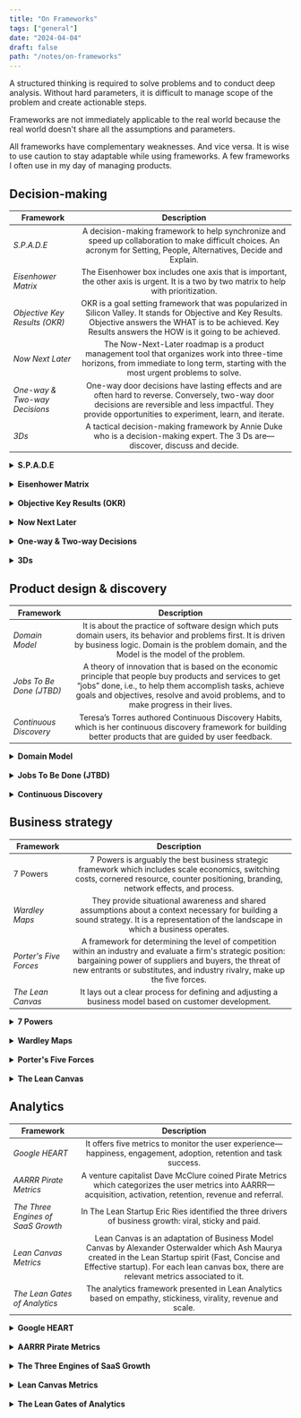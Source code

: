 ```yaml
---
title: "On Frameworks"
tags: ["general"]
date: "2024-04-04"
draft: false
path: "/notes/on-frameworks"
---
```


A structured thinking is required to solve problems and to conduct deep analysis. Without hard parameters, it is difficult to manage scope of the problem and create actionable steps. 

Frameworks are not immediately applicable to the real world because the real world doesn't share all the assumptions and parameters. 

All frameworks have complementary weaknesses. And vice versa. It is wise to use caution to stay adaptable while using frameworks. A few frameworks I often use in my day of managing products.

## Decision-making

| Framework | Description |
| -------------|:-------------:|
| _S.P.A.D.E_ | A decision-making framework to help synchronize and speed up collaboration to make difficult choices. An acronym for Setting, People, Alternatives, Decide and Explain. |
| _Eisenhower Matrix_ | The Eisenhower box includes one axis that is important, the other axis is urgent. It is a two by two matrix to help with prioritization. |
| _Objective Key Results (OKR)_ | OKR is a goal setting framework that was popularized in Silicon Valley. It stands for Objective and Key Results. Objective answers the WHAT is to be achieved. Key Results answers the HOW is it going to be achieved. |
| _Now Next Later_ | The Now-Next-Later roadmap is a product management tool that organizes work into three-time horizons, from immediate to long term, starting with the most urgent problems to solve. |
| _One-way & Two-way Decisions_ | One-way door decisions have lasting effects and are often hard to reverse. Conversely, two-way door decisions are reversible and less impactful. They provide opportunities to experiment, learn, and iterate. |
| _3Ds_ | A tactical decision-making framework by Annie Duke who is a decision-making expert. The 3 Ds are— discover, discuss and decide. |

<details>
    <summary><strong>S.P.A.D.E</strong></summary>
    <br>

Consensus doesn't work and when time comes to make hard decisions, there should be a person in-charge of it. So how do you do that? S.P.A.D.E—a technique for making difficult decisions—formed by Gokul Rajaram at Google and Facebook, and widely deployed at Square.

- S is for Setting: Precisely define the “what.” Show the why of the “when.” Clarify the “why.”
- P is for People: People come first. The first thing you do for every S.P.A.D.E. is identify the people who should consult (give input), approve, and most importantly, a single person who is responsible. Responsible means accountable. Consult maximally.
- A is for Alternatives: It’s the job of the responsible person—the decision maker—to come up with a set of alternatives that are feasible and realistic; diverse—they should not all be micro-variants of the same situation; and comprehensive—they should maximally cover the problem space. Brainstorm publicly.
- D is for Decide: Once you've laid out all the alternatives—complete with their respective pros and cons and quantitative modelーit is time to get your consultants to vote. Get feedback privately.
- E is for Explain: Once you've decided, now the real work begins. Go to the approver and lay out the alternatives and your argument.  If you created a high-quality decision framework, they're unlikely to veto it. Call a commitment meeting. Broadcast your decision. Add it to the S.P.A.D.E. log. Keep a log that links to your S.P.A.D.E. and marks the date of the decision. It will be much easier than relying on Gmail search or Slack when you want to reference or amend a past decision.

#### Further reading

- [Gokul's S.P.A.D.E. Toolkit: How to implement Square's famous decision-making framework](https://coda.io/@gokulrajaram/gokuls-spade-toolkit)

</details>
<br>

<details>
    <summary><strong>Eisenhower Matrix</strong></summary>
    <br>

A decision-making framework designed and named after the 34th President of the United States of America—Dwight Eisenhower. He launched one of the most successful programs that are critical to our society today—highways, space exploration, internet (DARPA) and energy alternatives. He accomplished a ton! How did he do it?

The Eisenhower box includes one axis that is important, the other axis is urgent. You put each task in one of the four quadrants:

- Urgent and important: tasks you will do immediately
- Important, but not urgent: tasks you will schedule to do later
- Urgent, but not important: tasks you will delegate to someone else
- Neither urgent nor important: tasks that you will delete

The most important quadrant is the last one because it challenges me to question whether an action is really necessary. Mindlessly doing something is lazy thinking and procrastinating.

It isn't perfect because urgent can mean different things to different people. But it is intuitive and adaptive framework to help with prioritization.

> What is important is seldom urgent and what is urgent is seldom important. — Dwight Eisenhower

#### Further reading

- [The Eisenhower Matrix | Avoid the "Urgency Trap" with Dwight D. Eisenhower's famous prioritization framework](https://todoist.com/productivity-methods/eisenhower-matrix)

</details>
<br>

<details>
    <summary><strong>Objective Key Results (OKR)</strong></summary>
    <br>

Objective Key Results (OKR)—a goal setting framework that was popularized in Silicon Valley has been widely adopted beyond the West Coast. OKR has been a better part of my professional journey, but the implementation of the methodology has always been messy because they do not cascade through the entire organization as they are intended to.

This led me to study the topic from the father of OKR who came up with the methodology—John Doer.

> A lot of companies create organization-wide objectives, but they don’t translate them down into personal OKRs. That’s right — and creating that cascade is one of the powerful parts of the system. The book says that there are four superpowers. On reflection, I think there are really five benefits that you get out of this. Focus is the first, because these are limited in number. Alignment is the one you’re talking about — you get everybody aligned. Commitment is third. When you’ve transparently set these goals, and all your colleagues see them, commitment clears that up quickly. And then the fourth superpower is tracking the progress. This is why Bill Gates uses the system at the Gates Foundation. Then the fifth superpower is stretching. Larry Page of Google is the high priest of 10x-ing everything, stretching further. He’ll say, I’d rather have the objective be to go to Mars, and if we fall short, we’ll get to the moon. This is how you make moonshots. Focus, alignment, commitment, tracking and stretching, I love that because it spells FACTS. And I can remember it. How do OKRs differ from, or complement, an Agile system? Agile guides your day-to-day work. OKRs don’t govern your day-to-day behavior. I’d say this is more of a weekly check-in. But it’s not set the goals and then stuff them away in a drawer and ignore them. People really care whether or not the CEO is watching their goals or cheering them on. If a leader wants a way to reach down into an organization, this is a great tool for doing it. You even use OKRs in your personal life? Yes, it can work against any agenda. I have had a set of personal objectives and key results. Most of mine have been around family. Now both daughters are off to school, but years ago I read and believed that having family dinners together was a key to having a happy family. So my key result was to get home for dinner by 6PM at least 20 nights a month, and be present, with our phones in another room. And that’s pretty hard to do. I was living in the 70% threshold is a good result — that would mean 14 or 15 nights a month. That’s an example of how OKRs can span any range of human activity. They’re transparent vessels that describe the “what” and the “how.” The values we pour into those vessels are the answers for the question, “Why?” — John Doer

If implemented right, OKRs can drive 5 things—focus, alignment, commitment, tracking progress and stretching (FACTS).

OKRs are not perfect. In the absence of strong leadership or the absence of a visionary leader, the entire organization could be working on wrong things if objectives are not bold enough for the business. OKRs also do not allow for what isn't under your control. Self-worth is tied into objective and key results, but the individual does not have full control over its environment. Though Doerr argues against tying performance into key results, but hardly seen this in practical world. A system is equally responsible for failure to meet its objective.

Nonetheless, OKRs are valuable in driving focus for the entire organization and measure progress against set objectives.

### Background

John Doerr is the father of OKR who is responsible for bringing OKRs to Google and the world. He transformed Andy Grove's managerial system from Intel and made the process formal through OKR. Andy Grove was best known for driving operational excellence at Intel during its peak. Following were Grove's managerial philosophy:

- Less is more–each objective should be tied to no more than five key results.
- Set goals from the bottom up—team members are motivated when individuals set their own OKRs.
- No dictating—OKRs are “a cooperative social contract,” so there should always be space for debating and negotiations.
- Stay flexible–in a fast changing environment, objectives can stop being relevant, so it should always be easy to modify them, together with the key results.
- Dare to fail—some OKRs should be uncomfortable, even unattainable, which means you’d need to be ready to fail.
- A tool, not a weapon—OKRs are not legal documents according to which you’re expected to measure your performance.
- Be patient—it’s next to impossible to fully understand the mechanism of the system in one cycle (1 quarter); five quarterly cycles should be enough to see how the goals actually perform.

### Definition 

OKR is short for *Objective and Key Results*. Both are collaboratively driven by an entire organization to execute on the vision and strategic goals.

- **Objective**: answers the WHAT is to be achieved.
- **Key Results**: answers the HOW is it going to be achieved.

If implemented correctly, it drives focus and transparency while eliminating conflicting priorities. 

An illustrative example of OKRs in an organization:

**CEO**
- Objective: gain ice-cream market share in Chicago.
- Key Results: sell 5000 pallets of vanilla ice-cream a week in neighborhoods with large population.

**Head of Manufacturing**
- Objective: produce 5000 pallets of vanilla ice-cream a week.
- Key Result: make 150,000 gallons of vanilla ice-cream a week.

**Head of Sales**
- Objective: sell 5000 pallets of vanilla ice-cream a week.
- Key Result 1: create a referral program to achieve >90% brand recommendation from existing buyers.
- Key Result 2: create a brand promotion with summer camp organizations to sell ice-cream during game days.

This is simple, but an illustrative example of OKR in action. It ties back into CEO's objective which cascades down to every business unit.

The secret sauce of OKRs is in the Key Results. 

Performance should be measured by results (note, not tied to employee compensation). Each key result is measurable and verifiable. This is the best way to align incentives. Results should be regularly updated every quarter. If results are not achieved within a defined timeframe, it is time to reassess.

A key point to remember—progress should be measured by outcome not an output otherwise goals are up for gamification. For example, Wells Fargo's organizational goals led personal bankers to open fake customer accounts to meet the quota. The goals backfired and took Wells Fargo into compliance trouble. Key results should be set intentional to ensure they cannot be tricked.

Lastly, the goal is not to create a feature factory machine, but to solve a business problem and create organizational value. If organization is structured and aligned correctly, OKRs can be extremely effective by ensuring all members of the organization are working toward the same goals.

### OKR superpowers

The 5 superpowers of OKRs—focus, alignment, commitment, tracking progress and stretching.

- Focus—the organization on what matters for the company to survive and function.
- Align—OKRs to individual goals and the company’s game plan. Identify cross-team dependencies that require collaboration. For sound decision-making, and superior performance, top-line goals must be clearly understood throughout the organization and shared throughout the entire organization.
- Commit—to goals 100% which are supposed to be achieved within a specific time limit.
- Track for accountability—OKRs are driven by data and require periodic check-ins for objective grading, done in a spirit of no-judgment accountability. Google scores on 0 to 1.0 system: 
	- 0.7 to 1.0 is green
	- 0.4 to 0.6 is yellow
	- 0.0 to 0.3 is red
- Stretch your goals—aspirational objectives are those that go beyond your everyday routine and are more about your vision of the company’s future. They are not always attainable, but necessary for management and contributors to challenge themselves. 

> If companies don’t continue to innovate, they’re going to die—and I didn’t say iterate, I said innovate. — Bill Campbell

### Continuous performance management

> Feedback is an opinion, grounded in observations and experiences, which allows us to know what impression we make on others. — Sheryl Sandberg

OKRs set the context for Continuous Performance Management (CFR). CFRs help promote transparency, accountability, empowerment, and teamwork. 

- Conversations—an authentic, richly textured exchange between manager and individual contributor aimed at driving performance.
- Feedback—bidirectional or networked communication among peers to evaluate progress and guide future improvement. For example, “We are constantly surrounded by positive reinforcement and feedback, but many of us haven’t been trained to seek it out. Say you give a presentation to your team. After the fact, somebody comes up to you and says, ‘Hey, nice job.’ Most of us would say, ‘Oh great, thanks,’ and move on. But we want to probe a little deeper: ‘Thank you. What one thing did you like about it?’ The idea is to capture more specific feedback in real time.”
- Recognition—expressions of appreciation to deserving individuals for contributions of all sizes.

### Relationship between OKRs and culture

Culture eats strategy for breakfast. OKRs are the raw ingredients to make that breakfast.

> Culture is a set of values and beliefs, as well as familiarity with the way things are done and should be done in a company. The point is that a strong and positive corporate culture is absolutely essential. — Andy Grove

A culture that drives focus, alignment and meaning will always win. If an organization believes the work they are doing, members of the organization will feel empowered and motivated to show up. OKRs should be set in a way that answer the following:

- Structure and clarity—are goals, roles, and execution plans on our team clear? 
- Psychological safety—can we take risks on this team without feeling insecure or embarrassed? 
- Meaning of work—are we working on something that is personally important for each of us? 
- Dependability—can we count on each other to do high-quality work on time? 
- Impact of work—do we fundamentally believe that the work we are doing matters?

#### Further reading

- [Measure What Matters Book Summary](/measure-what-matters/)
- [High Output Management Book Summary](/high-output-management/)
- [John Doerr Ted Talk](https://www.ted.com/talks/john_doerr_why_the_secret_to_success_is_setting_the_right_goals?language=en)
- [What Matters](https://www.whatmatters.com/faqs/company-wide-okr-ideas-examples)
- [OKR Examples](https://okrexamples.co)
- [OKR Mistakes by Adobe](https://business.adobe.com/blog/basics/okr-mistakes)
- [Alternative of an OKR](https://www.sachinrekhi.com/bill-walsh-the-score-takes-care-of-itself)

</details>
<br>

<details>
    <summary><strong>Now Next Later</strong></summary>
    <br>

This is one of the best frameworks for roadmapping and planning. It accounts for simplicity (KISS-keep it simple), flexibility and easier to follow. Roadmaps often face disruption for some unforeseen reason. The Now-Next-Later roadmap is a product management tool that organizes work into three-time horizons, from immediate to long term, starting with the most urgent problems to solve. This roadmap format conveys the overall product vision, as each element of work is tied back to a business objective.
- Now-Next-Later framework:
    - The Now column contains the initiatives that you are working on, well, now. Requirements are clear.
    - The Next column is what will happen once everything in the Now column is complete. Requirements are less refined.
    - The Later column is everything else you’ve proposed doing, but it won’t happen until sometime in the undefined future. Requirements are hazy.
- Ask the following to categorize your feature set or solutions:
    - Is the problem large?
    - Is the problem urgent?
    - Is the problem valuable?

</details>
<br>

<details>
    <summary><strong>One-way & Two-way Decisions</strong></summary>
    <br>

With a one-way door decision, the idea is that, when we make the decision, we walk through the door. Upon entering the space on the other side of the door, we are able to see the consequences of our decisions. Unfortunately, because it’s a one-way door, if we don’t like what we see, we can’t turn around and walk out through the door again. This is what Bezos calls a “Level 1 decision.” For these types of decisions, we want to be cautious, data-driven, and deliberate in our decision-making.

With a two-way door decision, on the other hand, when we walk through the door, if we don’t like what we see, we get to turn around and undo our decision. This is what Bezos calls a “Level 2 decision.” He suggests that, with a two-way door decision, we’ll learn more by acting—walking through the door and seeing what’s on the other side—than we would by trying to imagine what’s on the other side of the door.

Jeff Bezos, founder and CEO of Amazon, made this exact argument in his 2015 letter to shareholders,33 where he introduced the idea of Level 1 and Level 2 decisions. He describes a Level 1 decision as one that is hard to reverse, whereas a Level 2 decision is one that is easy to reverse. Bezos argues that we should be slow and cautious when making Level 1 decisions, but that we should move fast and not wait for perfect data when making Level 2 decisions.

>  You need people to be ambitious, technically ambitious, “If there are five ways to do something, we’ll study them, but let’s study them very quickly and make a decision.” We can always change our mind. Changing your mind, I talk about one-way doors and two-way doors, most decisions are two-way doors. If you make the wrong decision, if it’s a two-way door decision, you pick a door, you walk out and you spend a little time there. It turns out to be the wrong decision, you can come back in and pick another door. Some decisions are so consequential and so important and so hard to reverse that they really are one-way door decisions. You go in that door, you’re not coming back. And those decisions have to be made very deliberately, very carefully. If you can think of yet another way to analyze the decision, you should slow down and do that. So when I was CEO of Amazon, I often found myself in the position of being the chief slow down officer because somebody would be bringing me a one-way door decision and I would say, “Okay, I can think of three more ways to analyze that. So let’s go do that because we are not going to be able to reverse this one easily. Maybe you can reverse it if it’s going to be very costly and very time-consuming. We really have to get this one right from the beginning.” And what happens, unfortunately, in companies, what can happen, is that you have a one-size-fits-all decision-making process where you end up using the heavyweight process on all decisions. Two-way door decisions should mostly be made by single individuals or by very small teams deep in the organization. And one-way door decisions are the irreversible ones. Those are the ones that should be elevated up to the senior-most executives who should slow them down and make sure that the right thing is being done. Changing the decision is going to be very, very complicated. Some of them are technical decisions too because some technical decisions are like quick-drying cement. Once you make them, it gets really hard. Choosing which propellants to use in a vehicle, selecting LNG for the booster stage and selecting hydrogen for the upper stage, that has turned out to be a very good decision. But if you changed your mind, that would be a very big setback. So that’s the kind of decision you scrutinize very, very carefully. Other things just aren’t like that. Most decisions are not that way. Most decisions should be made by single individuals and done quickly in the full understanding that you can always change your mind. I’m here and I could say, “Lex, how tall do you think this ceiling is?” And you’d be like, “I don’t know, Jeff, maybe 12 feet tall.” And I would say, “I think it’s 11 feet tall.” And then we’d say, “You know what? Let’s just call it 11 and a half feet.” That’s compromise, instead of. The right thing to do is to get a tape measure or figure out some way of actually measuring, but think getting that tape measure and figure out how to get it to the top of the ceiling and all these things, that requires energy. Compromise, the advantage of compromise as a resolution mechanism is that it’s low energy, but it doesn’t lead to truth. And so in things like the height of the ceiling where truth is a noble thing, you shouldn’t allow compromise to be used when you can know the truth. — Jeff Bezos/Lex Fridman

</details>
<br>

<details>
    <summary><strong>3Ds</strong></summary>
    <br>

Annie Duke is a decision-making expert, former professional poker player, special partner at First Round Capital, and the author of Thinking in Bets (a national bestseller) and Quit: The Power of Knowing When to Walk Away. She also co-founded Alliance for Decision Education, a nonprofit whose mission is to improve lives by empowering students through decision skills education. Use the “3Ds” framework to make better decisions for your org. More can be found on Lenny's Podcast.

1. Discover: Collect individual opinions independently before group discussion and then share these with everybody prior to the meeting.
2. Discuss: Compare perspectives within the group, focusing on understanding points of disagreement rather than building consensus.
3. Decide: Make decisions independently post-discussion to minimize group influence.

Other tips from Annie Duke:
- Incorporate the word “nevertheless” into discussions, especially when making decisions or addressing disagreements. It acknowledges the other person’s perspective while affirming your decision or stance.
- Replace confrontational language like “I disagree” or “you’re wrong” with phrases like “I don’t understand” so everyone feels heard and valued. If people feel heard, they are more likely to feel like they contributed to the decision, even when they disagree.
- Use pre-mortems to set kill criteria. Before starting a project, imagine failure and what early warning signs might have predicted it. Commit in advance to reassess or pivot if you notice those red flags later on. This makes it easier to walk away when sunk costs and overconfidence bias loom large.

</details>

## Product design & discovery
| Framework | Description |
| -------------|:-------------:|
| _Domain Model_| It is about the practice of software design which puts domain users, its behavior and problems first. It is driven by business logic. Domain is the problem domain, and the Model is the model of the problem. |
| _Jobs To Be Done (JTBD)_ | A theory of innovation that is based on the economic principle that people buy products and services to get “jobs” done, i.e., to help them accomplish tasks, achieve goals and objectives, resolve and avoid problems, and to make progress in their lives. |
| _Continuous Discovery_ | Teresa’s Torres authored Continuous Discovery Habits, which is her continuous discovery framework for building better products that are guided by user feedback. |

<details>
    <summary><strong>Domain Model</strong></summary>
    <br>

Recent encounters on my current team has led to several discussions on whether a feature has a bug or whether it was poorly designed.

A **bug** is when a feature in not functioning the way it is expected to.

A **feature gap** is a gap in the system due to a miss during initial design.

Who is to be blamed for this—business, engineering or design? It depends!

Based on the two statements above, if it is a _bug_, engineering came short on executing requirements. If it is a feature gap, both engineering and design didn't get enough requirements from product. Product didn't think through the requirements. Lastly, neither product nor engineering control reality as business dynamics are always changing. This would require enhancing feature based on new rules.

In software development, incorrect relationships determines the amount of complexity. Features collapse under the weight of its own complexity. Context is everything. Domain driven design can avoid much of this trouble to ensure context is captured before any line of code is written.

However, there should be room for randomness and moving parts because reality is not static. Business requirements can change because there is a new CEO or due to new industry-wide regulations.

A solution model will always need to be adjusted over time and refined into a better representation of reality. Skilled engineers are always refactoring. And, skilled product managers are always communicating what is coming next.

Learning about your domain, writing it down and driving consistency on terminologies have clear communication benefits. If product managers are domain experts then they should work with engineering and design teams to formalize shared understanding on domain.

> One of the miseries of life is that everyone names everything a litle bit wrong, and so it makes everything a little harder to understand in the world than it would be if it were named differently. A computer does not primarily compute in the sense of doing arithmetic. Strange. Although they call them computers, that's not what they primarily do. They primarily are filing systems. People in the computer business say they're not really computers, they are "data handlers". All right. That's nice. Data handlers would have been a better name because it gives a better idea of the idea of a filing system. — Richard Feynman

### Domain model

The concept of Domain Models come from Domain Driven Design (DDD) which is a software design approach.

At its core, domain model is about the practice of software design which puts domain users, its behavior and problems first. There are no technical considerations as this is purely driven by business logic. The basic idea is that the **Domain** is the problem domain, and the **Model** is the model of the problem.

It is a system of abstraction. Product managers should be well-equipped to understand this business context and be able to communicate to the teams.

The domain model has the following elements:

1. **Domain Objects**: Entities with an ID which can be indexed
2. **Values**: A property value wrapped in a class 
3. **Aggregates**: A group of related Entities

These elements represent the domain (business logic) in which the problem is solved. In a domain model, you model objects and draw associations between them so that you have high level idea on how the system will work and how they will interact with each other.

Let's take a look at an example. Imagine you are building a research product and an analyst is searching for a company to invest in $10 million. This analyst is looking for insights on a research platform to conduct the due-diligence. As you build a research product for this analyst, you want to consider the following:

- Who is your target customer? And who are your customer types? It could be an investor. Investor can be broken down into a retail investor, institutional investor or a venture investor. There can of course be different type of customers—investor, analyst, media analyst, etc., but we'll focus on the analyst for this example.
- What is the job to be done and workflows? A venture investor wants to learn about new technologies. A retail investor wants to learn about the balance sheet health of a company. An institutional investor wants to find the best in class company within energy sector for its pension portfolio.
- What are the domains (entities) they interact with? There are several—companies, industries, sectors, topics, competitors, events, SEC filings and expert interviews.
- What is the relationship between these domains? How do they behave with each other? Is it a one-on-one or many relationships? Is there an overlap between multiple domains? Investor might want to learn about an industry landscape and how the players stack against each other to compete against one another.

Thinking through a customer's point-of-view to design a solution can be highly effective for the entire team. To summarize why domain models are critical for product managers:

- The domain model is a representation of real-world concepts including the data involved in the business and rules the business uses in relation to that data. The domain model is organized and structured knowledge of the problem. 
- Every system (or product) has people, things, and relationships between things and people along with workflows.
- Domain model is a conceptual schema or a map of concepts and their relationships.
- Domain models are richer than simple data models as they capture the behavior and domain logic. 
- It is a visual representation of situation objects in a domain. The term domain model does not mean a set of diagrams describing software classes. Domain model can be represented by a diagram, code example or written documentation of the problem.
- The important thing is that the domain model should be accessible and understandable by everyone who is involved with the project. One of the downfalls of software development projects is the misunderstanding of terms, objectives and proposed solutions that are scoped at the beginning of development.
- In software, a domain model is a conceptual model of the domain that incorporates both behavior and data. This is critical for PMs to pay attention to because they are responsible for driving requirements. And requirements cannot be defined without understanding the core behavior and data of a domain. There are plenty of what ifs and buts for PM to help answer.
- A domain model is implemented as an object model within a layer that uses a lower-level layer for persistence and publishes an API to a higher-level layer to gain access to the data and behavior of the model. An object model consists of the following important features—object reference, interface (API or UI), actions and exception handling to account for various errors and warnings.

#### Further reading

- [37 Signals Domain Driven](https://dev.37signals.com/domain-driven-boldness/)
- [Notion's Data Model](https://www.notion.so/blog/data-model-behind-notion)
- [Stack Overflow Thread](https://stackoverflow.com/questions/3507671/whats-the-difference-between-data-modelling-and-domain-modelling)
- [Designing a Relational Database and Creating an Entity Relationship Diagram](https://towardsdatascience.com/designing-a-relational-database-and-creating-an-entity-relationship-diagram-89c1c19320b2)
- [Your secret weapon to a great data model might be sitting on your UX team](https://medium.com/tegus-tech/ayour-secret-weapon-to-a-good-data-model-might-be-sitting-on-your-ux-team-953e1e982103)

</details>
<br>

<details>
    <summary><strong>Jobs To Be Done (JTBD)</strong></summary>
    <br>

A theory of innovation that is based on the economic principle that people buy products and services to get “jobs” done, i.e., to help them accomplish tasks, achieve goals and objectives, resolve and avoid problems, and to make progress in their lives. In order to succeed in implementing this framework, work to gain a deep understanding of those jobs, and then create offerings that will help customers get their jobs done significantly better and/or more cheaply.
- The whole premise of JTBD is that people hire products, they don't buy them, they hire them to make progress in their life.
- The primary cause of failed products and services is a misalignment with customer needs. Using the JTBD framework product teams can deeply understand the jobs its customers are trying to get done and the metrics they use to measure success. It can help determine which needs are unmet or discover segments of customers with unique sets of unmet needs.
- Context makes the irrational rational. For example, think of Snickers and Milky Way.
    - “They're both candy bars, they're both bought in the checkout aisle, they're both made almost with the same ingredients, one has peanuts, one doesn't. And if you start to compare the products and do a competitive benchmark, you start to get to one's a little softer, one's a little harder, one's got a few more calories, one's got less calories. But when you talk to people about when's the last time they ate a Snickers, when time's the last time they ate a Milky Way, you start to realize that Snickers typically is a case where they missed the last meal, they've got a lot of work to do, they're running out of energy and they want to basically get back to the tasks as fast as possible. And so you start to realize that Snickers is about almost like a meal replacement and it's about the stomach is growling and things like that. And you start to realize that if they didn't have a Snickers, it competes with a protein drink, it competes with a Red Bull, a coffee. But a Milky Way typically is eaten after an emotional experience, could be positive, could be negative. It's usually eaten alone, and it's taking time to regroup after this emotional thing. And you start to realize that it competes with things like a glass of wine, a brownie, and to be honest, a run. And so when you start to realize that, jobs helps you see the true competitive set from what we call the demand side of the world as opposed to the competitive set from the supply side of the world, which is the technology or the underlying business model by how which we're making it. And so it allows you to actually see what customers really want as opposed to trying to figure out, how do we sell things to people?” — Bob Moesta
    - “One of the lies I was told growing up was build it and they will come.” — Bob Moesta
    - “Stop trying to sell people and just help them make progress, help them buy.” — Bob Moesta
    - “There's the difference between what they say they want and what they want.” — Bob Moesta
    - “I use the framework of pushes, pulls, anxieties and habits and say, "What caused them to do this?"” — Bob Moesta
    - “I never trust anybody telling me things they're going to do because they can't assure it, and it usually never happens.  Just because people bitch about something doesn't mean they're going to do anything about it....So for example, in the first five minutes of an interview, they're going to tell you, "I bought a new car because I got a deal on it and it was a car I've been dreaming about forever," and it's like they have all these things and then when you start to get to, it's like, no, the old car had 280,000 miles on it....The fact is it's making a sound and you've got a long trip coming up, that's why you're getting a car. You're not getting the car because of the deal. And so there's these, I call it the layers of language.” — Bob Moesta
- The value of value depends on where a client starting from and where they want to go. The value of an outcome is much more if you are starting all the way at the bottom as opposed to closer to the top.
- There are 3 levels of dimension of information/energy that needs to be retrieved from a job executor (customer/client/user):
    - Functional Energy: The core part of their jobs that requires time, space, effort or knowledge. 
    - Emotional Energy: The emotional aspect of which is how I feel, I want to feel better, I feel frustrated, or I feel overlooked.
    - Social Energy: The social aspect of how I want others to perceive me or how others perceive me.
- Understand the causation behind the client's job and then use design thinking to craft client enablement for people to make progress.
- Most people say, "If I just add more features, create more pull, people will buy." It's not true. More features create anxiety. Reduce friction and create make it easier for people to make progress.
- “People don’t want to buy a quarter-inch drill. They want a quarter-inch hole!” — Theodore Levitt 
- “People buy products and services to get a job done”. — Clayton Christensen
- “One of the biggest misconceptions around Jobs to Be Done is this notion that it's pain and gain as opposed to context and outcome.” — Bob Moesta, Co-creator of the Jobs To Be Done (JTBD)

#### Further reading

- [The ultimate guide to JTBD Lenny's Podcast | Bob Moesta ](https://www.lennyspodcast.com/the-ultimate-guide-to-jtbd-bob-moesta-co-creator-of-the-framework/)

</details>

<br>

<details>
    <summary><strong>Continuous Discovery</strong></summary>
    <br>

Product Manager's work: work that you do to decide what to build as discovery and the work that you do to build and ship a product as delivery.

There are 6 habits required for continuous discovery: 
- Outcome-oriented. Focusing on outcome rather than output.
- Customer-centric. Really understanding your customers.
- Collaborative. Getting the right people involved in discovery.
- Visual. Using the opportunity solution tree, among other tools to map-out what you want to learn in discovery.
- Experimental. Making the process hypothesis-driven and learning all the time.
- Continuous. Making discovery an ongoing part of business-as-usual rather than a one-off activity.

Think in the structure of trees. It helps us deconstruct large, intractable problems into a series of smaller, more solvable problems. The value of breaking big opportunities into a series of smaller opportunities is twofold. First, it allows us to tackle problems that otherwise might seem unsolvable. Second, it allows us to deliver value over time. That second benefit is at the heart of the Agile manifesto and is a key tenet of continuous improvement.

The biggest barrier to testing assumptions is becoming aware of the assumptions we are making. sizes. As product trios, we are primarily concerned with assumptions in the following categories:
- Desirability assumptions: Does anyone want it? Will our customers get value from it?
- Viability assumptions: Should we build it?
- Feasibility assumptions: Can we build it?
- Usability assumptions: Is it usable? Can customers find what they need? Will
- Ethical assumptions: Is there any potential harm in building this idea? This is an area that is grossly underdeveloped for many product trios.

Here are a few other concepts from Teresa Torres.

Opportunity solution tree (OST): Opportunity solution trees are a simple way of visually representing the paths you might take to reach a desired outcome. The root of the tree is your desired outcome—the business need that reflects how your team can create business value. Opportunity solution trees help you resolve the tension between business needs and customer needs. As you embark on the wandering paths of discovery, your tree will act as your roadmap, helping you find the best path to your desired outcome.

Skipping “whether or not” decision is when we frame a problem as “Should we do this or not?” Instead of framing our decisions as “whether or not” decisions, develop a “compare and contrast” mindset. Instead of asking, “Should we solve this customer need?” we’ll ask, “Which of these customer needs is most important for us to address right now?” We’ll compare and contrast our options.

A business outcome (for example, retention) measures how well the business is progressing. A product outcome (for example, customers like your ice cream) measures how well the product is moving the business forward. A traction metric measures usage of a specific feature (for example, customers like the waffle cones) or workflow in the product.

Experience map: An experience map that reflects what you know about your customers’ experience today while answering outcome questions. Each individual comes up with their own visuals. Then the team combines all of their maps together. This shared map will guide your customer interviews, and it will help give structure to the opportunity space. It can and should evolve week over week as your team learns about your customers.
Interview snapshot: An interview snapshot is a one-pager designed to help you synthesize what you learned in a single interview. It’s how you are going to turn your copious notes into actionable insights. Your collection of snapshots will act as a reference or index to the customer knowledge bank you are building through continuous interviewing.

Opportunity assessment: teams assess opportunities using the following criteria: opportunity sizing, market factors, company factors, and customer factors.
- Opportunity sizing helps us answer the questions: How many customers are affected and how often?
- Market factors help us evaluate how addressing each opportunity might affect our position in the market.
- Company factors help us evaluate the strategic impact of each opportunity for our company, business group, or team.
- Customer factors help us evaluate how important each opportunity is to our customers.

</details>

## Business strategy

| Framework | Description |
| -------------|:-------------:|
| 7 Powers | 7 Powers is arguably the best business strategic framework which includes scale economics, switching costs, cornered resource, counter positioning, branding, network effects, and process. |
| _Wardley Maps_ | They provide situational awareness and shared assumptions about a context necessary for building a sound strategy. It is a representation of the landscape in which a business operates. |
| _Porter's Five Forces_| A framework for determining the level of competition within an industry and evaluate a firm's strategic position: bargaining power of suppliers and buyers, the threat of new entrants or substitutes, and industry rivalry, make up the five forces. |
| _The Lean Canvas_ | It lays out a clear process for defining and adjusting a business model based on customer development. |

<details>
    <summary><strong>7 Powers</strong></summary>
    <br>

Hamilton Helmer covers 7 powers that companies can leverage on:

- Scale Economies: A business in which per unit cost declines as production volume increases.
- Network Economies: A business in which the value realized by a customer increases as the installed base increases.
- Counter-Positioning: A newcomer adopts a new, superior business model which the incumbent does not mimic due to anticipated damage to their existing business.
- Switching Costs: The value loss expected by a customer that would be incurred from switching to an alternate supplier for additional purchases.
- Branding: The durable attribution of higher value to an objectively identical offering that arises from historical information about the seller.
- Cornered Resource: Preferential access at attractive terms to a coveted asset that can independently enhance value.
- Process Power: Embedded company organization and activity sets which enable lower costs and/or superior product, and which can be matched only by an extended commitment.

#### Further reading

- [7 powers](https://mihirchronicles.com/7-powers/)

</details>
<br>

<details>
    <summary><strong>Wardley Maps</strong></summary>
    <br>

They provide situational awareness and shared assumptions about a context necessary for building a sound strategy. It is a representation of the landscape in which a business operates.
- Simon Wardley, the technique’s inventor, describes strategy using Sun Tzu’s Five Factors:
    - Purpose: A wise leader has a purpose (a what and a why). This is the force that compels you to do what you do and make what you make. It’s the higher reason for doing your work, often called your moral imperative.
    - Landscape: A wise leader grasps the terrain because every organization operates within a landscape that represents the context for its decisions (leader has a map). This is the context: a mapping of the competitive environment in which you operate.
    - Climate: A wise leader anticipates the patterns of the forces acting on the environment. There are always external forces manipulating the environment. In the same way that you don’t control the weather, you don’t control external forces like trends and the economy. But you can be aware of the climate and learn how best to prepare for it.
    - Doctrine: A wise leader trains the organization in universally useful principles. Just as a religion has a core set of beliefs, your company will have a certain set of principles that will be applied to any situation.
    - Leadership: A wise leader makes shrewd decisions that lead to victory. This is the strategy that you’ll determine after you consider your purpose, landscape, and climate.
- It consists of a value chain (activities needed to fulfill user needs) graphed against evolution (how individual activities change over time under supply and demand competition).
- In Wardley Maps, the y-axis (vertical) represents visibility to the user. Like a traditional value chain, the higher the component, the more the user can see it. For example, a web page might be at the top, while a database or a server might be near the bottom. The x-axis (horizontal) contains the four stages of evolution:
    - I. Genesis: The object is rare, poorly understood, and uncertain. There is the potential to have high future worth. The object is described with wonder, and it’s different from anything else in the market in this context. It should be a competitive advantage and experimentation is rife. 
    - II. Custom Built: More people are starting to consume and understand the object. The market is forming, and there is potential ROI. As understanding increases, users start to find its value, but inconsistently. The key focus is learning.
    - III. Product Rental: Consumption is rapidly increasing as the market grows. The object is profitable, new features can differentiate it, and there is a refinement of needs. Things are starting to get competitive, and the profit margins mean it’s a crowded market.
    - IV. Commodity/Utility: The object is widespread and stabilizing. It’s a mature and ordered market. The high volume has decreased margins. Operational efficiency is king, and failure is not tolerated in the market. This is the cost of doing business (like oil & gas).

#### Further reading

- [Simon Wardley blog on Wardley Maps](https://swardley.medium.com)
- [Wardley Maps Book](https://medium.com/wardleymaps)
- [List of Wardley Maps](https://list.wardleymaps.com)
- [Wardley Maps Template](https://onlinewardleymaps.com)

</details>
<br>

<details>
    <summary><strong>Porter's Five Forces</strong></summary>
    <br>

It is not a boring business exercise. It helped the founders of Warby Parker create a company worth over $1B. Their analysis showed that the eyewear industry is dominated by a single player, Luxottica, which kept prices of prescription glasses artificially high. A pair was priced at around $300 even though it cost only $10-$20 to produce. The best framework for industry analysis is Porter’s Five Forces. It evaluates five competitive forces, which influence industry attractiveness. The basic idea is that your product or company is not competing just with direct competitors but with everyone in the ecosystem, including customers, suppliers, substitutes, and new entrants. For example, you might have very few competitors but you still can’t make any profit because your suppliers have more negotiating power and so they capture most of the profits. 

Overview of Porter’s Five Forces: 

- Threat of new entrants: How hard is it to enter an industry? 
- Bargaining power of buyers: How easily can buyers drive our prices down? How well can they negotiate? 
- Threat of substitutes: How else can customers satisfy the same need? 
- Bargaining power of suppliers: how easily can suppliers drive their prices up? How well can they negotiate? 
- Rivalry amongst existing competitors: How many competitors are in an industry? How strong are they?

> The essence of strategy is choosing what not to do. — Michael Porter

> Strategy is about making choices, trade-offs; it's about deliberately choosing to be different. — Michael Porter

</details>
<br>

<details>
    <summary><strong>The Lean Canvas</strong></summary>
    <br>

The Lean Canvas is a one-page visual business plan that's ongoing and actionable. It was created by Ash Maurya, and inspired by Alex Osterwalder's Business Model Canvas. It is fantastic at identifying the areas of biggest risk and enforcing intellectual honesty.

1. Problem: List your topi 1-3 problems. Assess existing alternatives. List how these problems are solved today. Have you identified real problems people know they have?
2. Customer segments: List your target customers and users. Assess early adopters. List the characteristics of your ideal customers. Do you know your target markets? Do you know how to target markets? Do you know how to target messages to them as distinct groups?
3. Unique value proposition: Single, clear compelling message that turns an unaware visitor into an interested prospect. Produce a high level concept. List your X for Y analogy. For example, YouTube = Flickr for videos. Have you found a clear, distinctive, memorable way to explain why you are better or different?
4. Solution: Outline a possible solution for each problem. Can you solve the problem in a right way?
5. Channels: List your path to customers. How will you get your product or service to your customers, and their money back to you?
6. Revenue streams: List your source of revenue. Where will the money come from? Will it be one-time or recurring? The result of a direct transaction (e.g., buying a meal) or something indirect (magazine subscriptions)?
7. Cost structure: List your fixed and variable costs. What are the direct, variable, and indirect costs you'll have to pay for when you run the business?
8. Metrics: List the key numbers that tell you how your business is doing. Do you know what numbers to track to understand if you are making progress?
9. Unfair advantage: Something that cannot be easily copied or bought. What is the “force multiplier” that will make your efforts have greater impact than your competitors?

</details>

## Analytics

| Framework | Description |
| -------------|:-------------:|
| _Google HEART_ | It offers five metrics to monitor the user experience—happiness, engagement, adoption, retention and task success. |
| _AARRR Pirate Metrics_ | A venture capitalist Dave McClure coined Pirate Metrics which categorizes the user metrics into AARRR—acquisition, activation, retention, revenue and referral. |
| _The Three Engines of SaaS Growth_ | In The Lean Startup Eric Ries identified the three drivers of business growth: viral, sticky and paid. |
| _Lean Canvas Metrics_ | Lean Canvas is an adaptation of Business Model Canvas by Alexander Osterwalder which Ash Maurya created in the Lean Startup spirit (Fast, Concise and Effective startup). For each lean canvas box, there are relevant metrics associated to it. |
| _The Lean Gates of Analytics_ | The analytics framework presented in Lean Analytics based on empathy, stickiness, virality, revenue and scale. |

<details>
    <summary><strong>Google HEART</strong></summary>
    <br>

The HEART metrics framework can help you share the results with stakeholders in a way that will build empathy for users and provide insight to make data-driven and user-centric decisions. It will supply the metrics you need to prioritize a long-delayed UI for a complex application.

Google applies three criteria to each HEART Metric: Goal, Signals, and Metrics. The criteria ranges from the qualitative to the quantitative. 
- A Goal is a high-level description of what you want to achieve. 
- Signals indicate what you can measure as you work toward your Goal. 
- Metrics include concrete data that can show your progress.

Here is more on the five metrics:
1. Happiness: Happiness is the state of being happy, which varies based on individual user attitudes. It’s relative and hard to quantify. In the HEART framework, Happiness is measured with user surveys.
2. Engagement: Engagement captures the user’s involvement. For consumer-facing web applications, the user equates to the person who logged into the application. This is not as straightforward for enterprise applications. Ask yourself:
    - Did a human perform an action, like create a new record? 
    - Did an application use your application to communicate with another application? Did it read or write data?
3. Adoption and Retention: Adoption looks at new users while Retention tracks the longevity of all users. Adoption and Retention metrics can be used to provide stronger insight into counts of the number of unique users in a given time period (e.g. seven-day active users), addressing the problem of distinguishing new users from existing users. Adoption metrics track how many new users start using a product during a given time period (for example, the number of accounts created in the last seven days), and Retention metrics track how many of the users from a given time period are still present in some later time period (for example, the percentage of seven-day active users in a given week who are still seven-day active three months later). What counts as "using" a product can vary depending on its nature and goals.
4. Task Success: the "Task Success" category encompasses several traditional behavioral metrics of user experience, such as efficiency (e.g. time to complete a task), effectiveness (e.g. percent of tasks completed), and error rate. One way to measure these on a large scale is via a remote usability or benchmarking study, where users can be assigned specific tasks. With web server log file data, it can be difficult to know which task the user was trying to accomplish, depending on the nature of the site. If an optimal path exists for a particular task (e.g. a multi-step sign-up process) it is possible to measure how closely users follow it

#### Further reading

- [Why Google HEART framework? Definitions, reliability & value](https://www.capitalone.com/tech/software-engineering/heart-framework-enterprise-applications/)
- [Measuring the User Experience on a Large Scale: User-Centered Metrics for Web Applications](https://research.google/pubs/measuring-the-user-experience-on-a-large-scale-user-centered-metrics-for-web-applications/)

</details>
<br>

<details>
    <summary><strong>AARRR Pirate Metrics</strong></summary>
    <br>

AARRR Pirate Metrics framework is an acronym for a set of five user-behavior metrics that product-led growth businesses should be tracking: acquisition, activation, retention, referral, and revenue.

1. Acquisition: How are people discovering your product or company?
    - Function: Generate attention through a variety of means, both organic and inorganic
    - Relevant Metrics: Traffic, mentions, cost per click, search results, cost of acquisition, open rate
2. Activation: Are these people taking the actions you want them to?
    - Function: Turn the resulting drive-by visitors into users who are somehow enrolled
    - Relevant Metrics: Enrollments, sign-ups, completed onboarding process, used the service at least once, subscriptions
3. Retention: Are your activated users continuing to engage with the product?
    - Function: Convince users to come back repeatedly, exhibiting sticky behavior
    - Relevant Metrics: Engagement, time since last visit, daily and monthly active use, churns
4. Revenue: Are your personas willing to pay for this product? 
    - Function: Business outcomes which vary based on business model— purchases, ad clicks, content creation, subscription, etc
    - Relevant Metrics: Customer lifetime value, conversion rate, shopping cart size, click-through revenue
5. Referral: Do users like the product enough to tell others about it?
    - Function: Viral and word-of-mouth invitations to other potential users
    - Relevant Metrics: Invitation sent, viral coefficient, viral cycle time

#### Further reading

- [AARRR Pirate Metrics Framework](https://www.productplan.com/glossary/aarrr-framework/)

</details>
<br>

<details>
    <summary><strong>The Three Engines of SaaS Growth</strong></summary>
    <br>

In The Lean Startup Eric Ries identified the three drivers of business growth: viral, sticky and paid. While each of these can drive growth for your company, it’s important to choose the most relevant one for your service offering and business strategy.

1. The Sticky Engine of Growth: If you’re focused on retaining customers for the long term, this is the engine you need to focus on. Maintaining a low customer attrition is absolutely critical. You need to do everything you can to keep your customers coming back month after month. Once you have an exceptionally low attrition rate, you only need to acquire a few new customers to keep your business growing. Before focusing on finding new customers, focus on your current ones. The fundamental KPI for stickiness are:
    - Customer Retention
    - Churn Rates
    - Usage Frequency
    - Time Since Last Visit
2. The Viral Engine of Growth: This is the domain of word of mouth and having your product advertise itself. Either by telling their friends or simply using your product, your customers will do your advertising for you. The most critical element of this engine is making sure the every customer brings more than one friend to your business. If 10 of your customers bring 11 of their friends to you, your business will grow rapidly. Because those 11 will bring 11 (or 12) of their friends. Every group will be bigger than the last and you’ll get compounding growth. Be careful about relying on this engine of growth, it’s incredibly difficult to build intentionally. For you to rely on viral marketing, your product needs to be absolutely incredible and fit your target market perfectly. If everything isn’t perfect, the viral loop will hit a dead end and you’ll run out of customers without other marketing. The key metric for this engine is:
    - Viral Coefficient (the number of new users each user brings on)
    - Viral Cycle Time (the speed with which a user invites another)
3. The Paid Engine of Growth: This is what most business owners are familiar with and every form of advertising falls into this category. Whether you’re using the yellow pages or Super Bowel ads, you’re buying your customers. When operating on this engine, each customer needs to give you a profit. If you’re spending a $1.00 to acquire a customer, you better be making enough to cover the $1.00, your other expenses, and leave a bit of profit left over. As long as you’re making a profit on each customer, you can invest those profits into more advertising to accelerate growth. Purchasing ads, employing sales teams, and leasing expensive real estate for foot traffic are all examples of the paid engine of growth. Make sure your costs are covered. The key metrics are:
    - Customer Lifetime Value (CLV)
    - Customer Acquisition Cost (CAC)
    - Time to Customer Breakeven

#### Further reading

- [The three drivers of growth for your business model. Choose one.](http://www.startuplessonslearned.com/2008/09/three-drivers-of-growth-for-your.html)

</details>
<br>

<details>
    <summary><strong>Lean Canvas Metrics</strong></summary>
    <br>

Following are relevant metrics for each one of the lean canvas box:
1. Problem: Respondents who have this need, respondents who are aware of having the need
2. Solution: Respondents who try the MVP, engagement, churn, most-used/least-used features, people willing to pay
3. Unique Value Proposition: Feedback scores, independent ratings, sentiment analysis, customer-worded descriptions, surveys, search and competitive analysis
4. Customer Segments: How easy it is to find groups of prospects, unique key-word segments, targeted funnel traffic from a particular source
5. Channels: Leads and customers per channel, viral coefficient, viral cycle, net promoter score, open rate, affiliate margins, click-through rate, page rank, message reach
6. Unfair Advantage: Respondents' understanding of UVP (unique value proposition), patents, brand equity, barriers to entry, number of new entrants, exclusivity of relationships
7. Revenue Streams: Lifetime customer value, average revenue per user, conversion rate, shopping cart size, click through-rate
8. Cost Structure: Fixed costs, cost of customer acquisition, cost of servicing the nth customer, support costs, keyword costs

</details>
<br>

<details>
    <summary><strong>The Lean Gates of Analytics</strong></summary>
    <br>

The analytics framework presented in Lean Analytics takes many of the stages in the four frameworks—Dave McClure’s AARRR Pirate Metrics, Ash Marya’s Lean Canvas, Sean Ellis’s, Startup Growth Pyramid and The Long Funnel— combines them into a single framework with five stages:

1. Empathy — You’re looking for a real, poorly-met need that can be found in a reachable market. Once you do so, you’re figuring out how to solve their problem in a way customers will accept and pay for.
2. Stickiness — You’re looking for the right mix of products/features/functionality that will keep users around.
3. Virality — You’re looking for ways to fuel growth organically and artificially.
4. Revenue — You’re looking for a scalable and sustainable business with the right margins in a healthy ecosystem.
5. Scale — You’re looking to scale up the business on all fronts.

<img src="../../src/images/lean_analytics.png" alt="lean_analytics"/>

_Source_: https://leananalyticsbook.com/the-lean-gates-of-analytics/

</details>
<br>